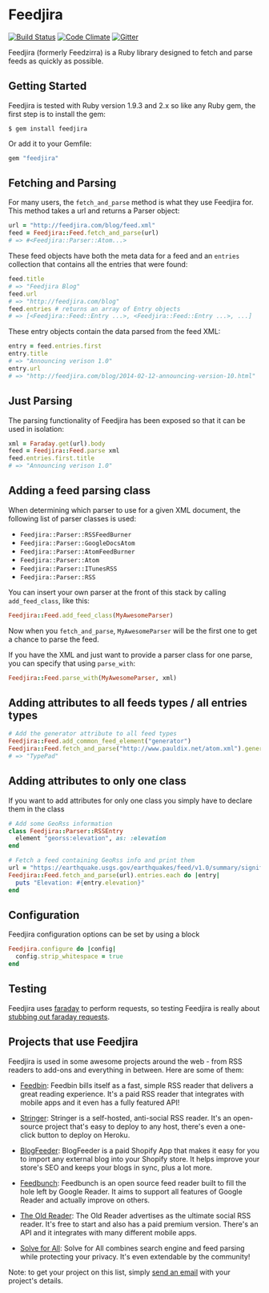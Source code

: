 # Feedjira

[![Build Status][travis-badge]][travis] [![Code Climate][code-climate-badge]][code-climate] [![Gitter][gitter-badge]][gitter]

[travis-badge]: https://travis-ci.org/feedjira/feedjira.svg?branch=master
[travis]: http://travis-ci.org/feedjira/feedjira
[code-climate-badge]: https://codeclimate.com/github/feedjira/feedjira/badges/gpa.svg
[code-climate]: https://codeclimate.com/github/feedjira/feedjira
[gitter-badge]: https://badges.gitter.im/feedjira/feedjira.svg
[gitter]: https://gitter.im/feedjira/feedjira?utm_source=badge&utm_medium=badge&utm_campaign=pr-badge

Feedjira (formerly Feedzirra) is a Ruby library designed to fetch and parse
feeds as quickly as possible.

## Getting Started

Feedjira is tested with Ruby version 1.9.3 and 2.x so like any Ruby gem, the
first step is to install the gem:

```
$ gem install feedjira
```

Or add it to your Gemfile:

```ruby
gem "feedjira"
```

## Fetching and Parsing

For many users, the `fetch_and_parse` method is what they use Feedjira for. This
method takes a url and returns a Parser object:

```ruby
url = "http://feedjira.com/blog/feed.xml"
feed = Feedjira::Feed.fetch_and_parse(url)
# => #<Feedjira::Parser::Atom...>
```

These feed objects have both the meta data for a feed and an `entries`
collection that contains all the entries that were found:

```ruby
feed.title
# => "Feedjira Blog"
feed.url
# => "http://feedjira.com/blog"
feed.entries # returns an array of Entry objects
# => [<Feedjira::Feed::Entry ...>, <Feedjira::Feed::Entry ...>, ...]
```

These entry objects contain the data parsed from the feed XML:

```ruby
entry = feed.entries.first
entry.title
# => "Announcing verison 1.0"
entry.url
# => "http://feedjira.com/blog/2014-02-12-announcing-version-10.html"
```

## Just Parsing

The parsing functionality of Feedjira has been exposed so that it can be used in
isolation:

```ruby
xml = Faraday.get(url).body
feed = Feedjira::Feed.parse xml
feed.entries.first.title
# => "Announcing verison 1.0"
```

## Adding a feed parsing class

When determining which parser to use for a given XML document, the following
list of parser classes is used:

* `Feedjira::Parser::RSSFeedBurner`
* `Feedjira::Parser::GoogleDocsAtom`
* `Feedjira::Parser::AtomFeedBurner`
* `Feedjira::Parser::Atom`
* `Feedjira::Parser::ITunesRSS`
* `Feedjira::Parser::RSS`

You can insert your own parser at the front of this stack by calling
`add_feed_class`, like this:

```ruby
Feedjira::Feed.add_feed_class(MyAwesomeParser)
```

Now when you `fetch_and_parse`, `MyAwesomeParser` will be the first one to get a
chance to parse the feed.

If you have the XML and just want to provide a parser class for one parse, you
can specify that using `parse_with`:

```ruby
Feedjira::Feed.parse_with(MyAwesomeParser, xml)
```

## Adding attributes to all feeds types / all entries types

```ruby
# Add the generator attribute to all feed types
Feedjira::Feed.add_common_feed_element("generator")
Feedjira::Feed.fetch_and_parse("http://www.pauldix.net/atom.xml").generator
# => "TypePad"
```

## Adding attributes to only one class

If you want to add attributes for only one class you simply have to declare them
in the class

```ruby
# Add some GeoRss information
class Feedjira::Parser::RSSEntry
  element "georss:elevation", as: :elevation
end

# Fetch a feed containing GeoRss info and print them
url = "https://earthquake.usgs.gov/earthquakes/feed/v1.0/summary/significant_week.atom"
Feedjira::Feed.fetch_and_parse(url).entries.each do |entry|
  puts "Elevation: #{entry.elevation}"
end
```

## Configuration

Feedjira configuration options can be set by using a block

```ruby
Feedjira.configure do |config|
  config.strip_whitespace = true
end
```

## Testing

Feedjira uses [faraday][] to perform requests, so testing Feedjira is really
about [stubbing out faraday requests][stub].

[faraday]: https://github.com/lostisland/faraday
[stub]: https://github.com/lostisland/faraday#using-faraday-for-testing

## Projects that use Feedjira

Feedjira is used in some awesome projects around the web - from RSS readers to
add-ons and everything in between. Here are some of them:

* [Feedbin][]: Feedbin bills itself as a fast, simple RSS reader that delivers a
  great reading experience. It's a paid RSS reader that integrates with mobile
  apps and it even has a fully featured API!

* [Stringer][]: Stringer is a self-hosted, anti-social RSS reader. It's an
  open-source project that's easy to deploy to any host, there's even a
  one-click button to deploy on Heroku.

* [BlogFeeder][]: BlogFeeder is a paid Shopify App that makes it easy for you to
  import any external blog into your Shopify store. It helps improve your
  store's SEO and keeps your blogs in sync, plus a lot more.

* [Feedbunch][]: Feedbunch is an open source feed reader built to fill the hole
  left by Google Reader. It aims to support all features of Google Reader and
  actually improve on others.

* [The Old Reader][old]: The Old Reader advertises as the ultimate social RSS
  reader. It's free to start and also has a paid premium version. There's an API
  and it integrates with many different mobile apps.

* [Solve for All][solve]: Solve for All combines search engine and feed parsing
  while protecting your privacy. It's even extendable by the community!

[Feedbin]: https://feedbin.com/
[Stringer]: https://github.com/swanson/stringer
[BlogFeeder]: https://apps.shopify.com/blogfeeder
[Feedbunch]: https://github.com/amatriain/feedbunch
[old]: http://theoldreader.com/
[solve]: https://solveforall.com/

Note: to get your project on this list, simply [send an email](mailto:feedjira@gmail.com)
with your project's details.
